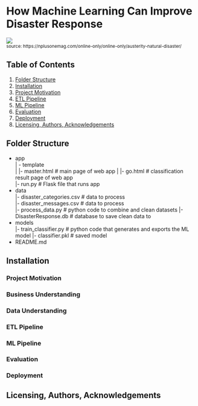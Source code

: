 # How Machine Learning Can Improve Disaster Response
![](https://nplusonemag.com/wp-content/uploads/2017/09/37178284932_44dedea535_z.jpg)
<br><sub>source: https<span></span>://nplusonemag<span></span>.com/online-only/online-only/austerity-natural-disaster/</sub>

## Table of Contents
1. [Folder Structure](#FolderStructure)
2. [Installation](#Installation)
3. [Project Motivation](#Project)
4. [ETL Pipeline](#ETLPipeline)
5. [ML Pipeline](#MLPipeline)
6. [Evaluation](#Evaluation)
7. [Deployment](#Deployment)
8. [Licensing, Authors, Acknowledgements](#License)

## <a name="FolderStructure"></a>Folder Structure
-   app  
    | - template  
    | |- master.html  # main page of web app
    | |- go.html  # classification result page of web app  
    |- run.py  # Flask file that runs app
-   data  
    |- disaster_categories.csv  # data to process  
    |- disaster_messages.csv  # data to process  
    |- process_data.py  # python code to combine and clean datasets
    |- DisasterResponse.db # database to save clean data to
-   models  
    |- train_classifier.py  # python code that generates and exports the ML model
    |- classifier.pkl  # saved model
-   README.md

## <a name="Installation"></a>Installation

### <a name="Project"></a>Project Motivation

### <a name="BusinessUnderstanding"></a>Business Understanding

### <a name="DataUnderstanding"></a>Data Understanding

### <a name="ETLPipeline"></a>ETL Pipeline

### <a name="MLPipeline"></a>ML Pipeline

### <a name="Evaluation"></a>Evaluation

### <a name="Deployment"></a>Deployment

## <a name="License"></a>Licensing, Authors, Acknowledgements

